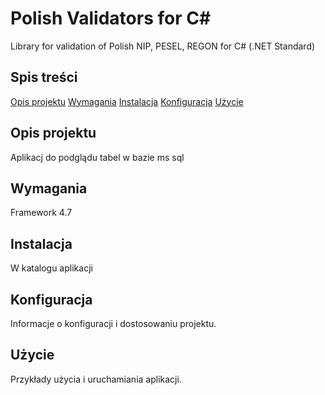 # Polish Validators for C#
Library for validation of Polish NIP, PESEL, REGON for C# (.NET Standard)

## Spis treści
 [Opis projektu](#opis-projektu)
 [Wymagania](#wymagania)
 [Instalacja](#instalacja)
 [Konfiguracja](#konfiguracja)
 [Użycie](#użycie)

## Opis projektu
Aplikacj do podglądu tabel w bazie ms sql

## Wymagania
Framework 4.7

## Instalacja
W katalogu aplikacji

## Konfiguracja
Informacje o konfiguracji i dostosowaniu projektu.

## Użycie
Przykłady użycia i uruchamiania aplikacji.